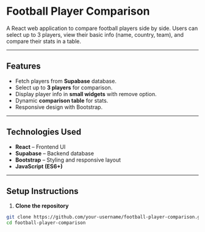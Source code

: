 # Football Player Comparison

A React web application to compare football players side by side. Users can select up to 3 players, view their basic info (name, country, team), and compare their stats in a table.

---

## Features

- Fetch players from **Supabase** database.
- Select up to **3 players** for comparison.
- Display player info in **small widgets** with remove option.
- Dynamic **comparison table** for stats.
- Responsive design with Bootstrap.

---

## Technologies Used

- **React** – Frontend UI
- **Supabase** – Backend database
- **Bootstrap** – Styling and responsive layout
- **JavaScript (ES6+)**

---

## Setup Instructions

1. **Clone the repository**

```bash
git clone https://github.com/your-username/football-player-comparison.git
cd football-player-comparison
```
